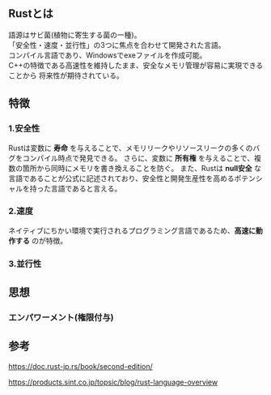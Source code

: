 ## Rustとは
語源はサビ菌(植物に寄生する菌の一種)。  
「安全性・速度・並行性」の3つに焦点を合わせて開発された言語。  
コンパイル言語であり、Windowsでexeファイルを作成可能。  
C++の特徴である高速性を維持したまま、安全なメモリ管理が容易に実現できることから
将来性が期待されている。

## 特徴
### 1.安全性
Rustは変数に **寿命** を与えることで、メモリリークやリソースリークの多くのバグをコンパイル時点で発見できる。
さらに、変数に **所有権** を与えることで、複数の箇所から同時にメモリを書き換えることを防ぐ。
また、Rustは **null安全** な言語であることが公式に記述されており、安全性と開発生産性を高めるポテンシャルを持った言語であると言える。

### 2.速度
ネイティブにちかい環境で実行されるプログラミング言語であるため、**高速に動作する** のが特徴。

### 3.並行性

## 思想
### エンパワーメント(権限付与)

## 参考
https://doc.rust-jp.rs/book/second-edition/

https://products.sint.co.jp/topsic/blog/rust-language-overview

